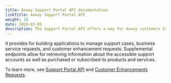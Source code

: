 ```yaml
---
title: Axway Support Portal API documentation
linkTitle: Axway Support Portal API
weight: 10
date: 2020-03-05
description: The Support Portal API offers a way for Axway customers to self-service their support interactions, while also the ability to communicate with Axway on enhancement requests based on our Customer Enhancements Requests version 2.0 process.
---
```


It provides for building applications to manage support cases, business service requests, and customer enhancement requests. Supplemental endpoints allow for retrieving information about the accessible support accounts as well as purchased or subscribed-to products and services.

To learn more, see [Support Portal API](https://apis-developer.axway.com/) and [Customer Enhancements Requests](https://community.axway.com/s/article/New-Axway-Enhancement-Request-Process).

